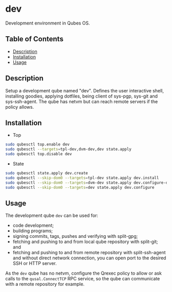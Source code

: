 # dev

Development environment in Qubes OS.

## Table of Contents

* [Description](#description)
* [Installation](#installation)
* [Usage](#usage)

## Description

Setup a development qube named "dev". Defines the user interactive shell,
installing goodies, applying dotfiles, being client of sys-pgp, sys-git and
sys-ssh-agent. The qube has netvm but can reach remote servers if the policy
allows.

## Installation

- Top
```sh
sudo qubesctl top.enable dev
sudo qubesctl --targets=tpl-dev,dvm-dev,dev state.apply
sudo qubesctl top.disable dev
```

- State
<!-- pkg:begin:post-install -->
```sh
sudo qubesctl state.apply dev.create
sudo qubesctl --skip-dom0 --targets=tpl-dev state.apply dev.install
sudo qubesctl --skip-dom0 --targets=dvm-dev state.apply dev.configure-dvm
sudo qubesctl --skip-dom0 --targets=dev state.apply dev.configure
```
<!-- pkg:end:post-install -->

## Usage

The development qube `dev` can be used for:

- code development;
- building programs;
- signing commits, tags, pushes and verifying with split-gpg;
- fetching and pushing to and from local qube repository with split-git; and
- fetching and pushing to and from remote repository with split-ssh-agent and
  without direct network connection, you can open port to the desired SSH or
  HTTP server.

As the `dev` qube has no netvm, configure the Qrexec policy to allow or ask
calls to the `qusal.ConnectTCP` RPC service, so the qube can communicate with
a remote repository for example.
